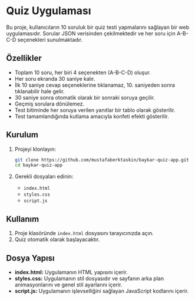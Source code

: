 # Quiz Uygulaması

Bu proje, kullanıcıların 10 soruluk bir quiz testi yapmalarını sağlayan bir web uygulamasıdır. Sorular JSON verisinden çekilmektedir ve her soru için A-B-C-D seçenekleri sunulmaktadır.

## Özellikler

- Toplam 10 soru, her biri 4 seçenekten (A-B-C-D) oluşur.
- Her soru ekranda 30 saniye kalır.
- İlk 10 saniye cevap seçeneklerine tıklanamaz, 10. saniyeden sonra tıklanabilir hale gelir.
- 30 saniye sonra otomatik olarak bir sonraki soruya geçilir.
- Geçmiş sorulara dönülemez.
- Test bitiminde her soruya verilen yanıtlar bir tablo olarak gösterilir.
- Test tamamlandığında kutlama amacıyla konfeti efekti gösterilir.

## Kurulum

1. Projeyi klonlayın:
    ```bash
    git clone https://github.com/mustafaberktaskin/baykar-quiz-app.git
    cd baykar-quiz-app
    ```

2. Gerekli dosyaları edinin:
    - `index.html`
    - `styles.css`
    - `script.js`

## Kullanım

1. Proje klasöründe `index.html` dosyasını tarayıcınızda açın.
2. Quiz otomatik olarak başlayacaktır.

## Dosya Yapısı

- **index.html:** Uygulamanın HTML yapısını içerir.
- **styles.css:** Uygulamanın stil dosyasıdır ve sayfanın arka plan animasyonlarını ve genel stil ayarlarını içerir.
- **script.js:** Uygulamanın işlevselliğini sağlayan JavaScript kodlarını içerir.

